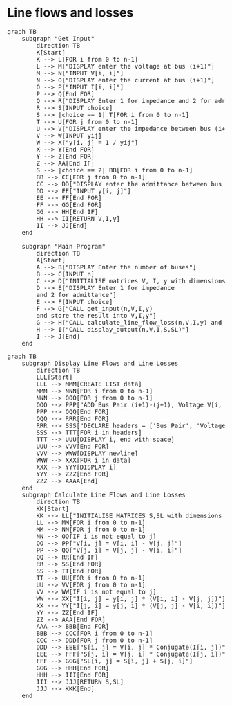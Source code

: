 <script type="module">
	import mermaid from 'https://cdn.jsdelivr.net/npm/mermaid@11.4/dist/mermaid.esm.min.mjs';
	mermaid.initialize({
		startOnLoad: true,
		theme: 'light'
	});
</script>

# Line flows and losses
<pre class="mermaid">
graph TB
    subgraph "Get Input"
        direction TB
        K[Start]
        K --> L[FOR i from 0 to n-1]
        L --> M["DISPLAY enter the voltage at bus (i+1)"]
        M --> N["INPUT V[i, i]"]
        N --> O["DISPLAY enter the current at bus (i+1)"]
        O --> P["INPUT I[i, i]"]
        P --> Q[End FOR]
        Q --> R["DISPLAY Enter 1 for impedance and 2 for admittance"]
        R --> S[INPUT choice]
        S --> |choice == 1| T[FOR i from 0 to n-1]
        T --> U[FOR j from 0 to n-1]
        U --> V["DISPLAY enter the impedance between bus (i+1) and (j+1)"]
        V --> W[INPUT yij]
        W --> X["y[i, j] = 1 / yij"]
        X --> Y[End FOR]
        Y --> Z[End FOR]
        Z --> AA[End IF]
        S --> |choice == 2| BB[FOR i from 0 to n-1]
        BB --> CC[FOR j from 0 to n-1]
        CC --> DD["DISPLAY enter the admittance between bus (i+1) and (j+1)"]
        DD --> EE["INPUT y[i, j]"]
        EE --> FF[End FOR]
        FF --> GG[End FOR]
        GG --> HH[End IF]
        HH --> II[RETURN V,I,y]
        II --> JJ[End]
    end

    subgraph "Main Program"
        direction TB
        A[Start]
        A --> B["DISPLAY Enter the number of buses"]
        B --> C[INPUT n]
        C --> D["INITIALISE matrices V, I, y with dimensions (n, n)"]
        D --> E["DISPLAY Enter 1 for impedance 
        and 2 for admittance"]
        E --> F[INPUT choice]
        F --> G["CALL get_input(n,V,I,y) 
        and store the result into V,I,y"]
        G --> H["CALL calculate_line_flow_loss(n,V,I,y) and store the result into S and SL"]
        H --> I["CALL display_output(n,V,I,S,SL)"]
        I --> J[End]
    end
</pre>

<pre class="mermaid">
graph TB
    subgraph Display Line Flows and Line Losses
        direction TB
        LLL[Start]
        LLL --> MMM[CREATE LIST data]
        MMM --> NNN[FOR i from 0 to n-1]
        NNN --> OOO[FOR j from 0 to n-1]
        OOO --> PPP["ADD Bus Pair (i+1)-(j+1), Voltage V[i, j], Current I[i, j], Line Flow S[i, j], Line Loss SL[i, j] TO data"]
        PPP --> QQQ[End FOR]
        QQQ --> RRR[End FOR]
        RRR --> SSS["DECLARE headers = ['Bus Pair', 'Voltage', 'Current', 'Line Flow', 'Line Loss']"]
        SSS --> TTT[FOR i in headers]
        TTT --> UUU[DISPLAY i, end with space]
        UUU --> VVV[End FOR]
        VVV --> WWW[DISPLAY newline]
        WWW --> XXX[FOR i in data]
        XXX --> YYY[DISPLAY i]
        YYY --> ZZZ[End FOR]
        ZZZ --> AAAA[End]
    end
    subgraph Calculate Line Flows and Line Losses
        direction TB
        KK[Start]
        KK --> LL["INITIALISE MATRICES S,SL with dimensions (n,n)"]
        LL --> MM[FOR i from 0 to n-1]
        MM --> NN[FOR j from 0 to n-1]
        NN --> OO[IF i is not equal to j]
        OO --> PP["V[i, j] = V[i, i] - V[j, j]"]
        PP --> QQ["V[j, i] = V[j, j] - V[i, i]"]
        QQ --> RR[End IF]
        RR --> SS[End FOR]
        SS --> TT[End FOR]
        TT --> UU[FOR i from 0 to n-1]
        UU --> VV[FOR j from 0 to n-1]
        VV --> WW[IF i is not equal to j]
        WW --> XX["I[i, j] = y[i, j] * (V[i, i] - V[j, j])"]
        XX --> YY["I[j, i] = y[j, i] * (V[j, j] - V[i, i])"]
        YY --> ZZ[End IF]
        ZZ --> AAA[End FOR]
        AAA --> BBB[End FOR]
        BBB --> CCC[FOR i from 0 to n-1]
        CCC --> DDD[FOR j from 0 to n-1]
        DDD --> EEE["S[i, j] = V[i, j] * Conjugate(I[i, j])"]
        EEE --> FFF["S[j, i] = V[j, i] * Conjugate(I[j, i])"]
        FFF --> GGG["SL[i, j] = S[i, j] + S[j, i]"]
        GGG --> HHH[End FOR]
        HHH --> III[End FOR]
        III --> JJJ[RETURN S,SL]
        JJJ --> KKK[End]
    end

</pre>